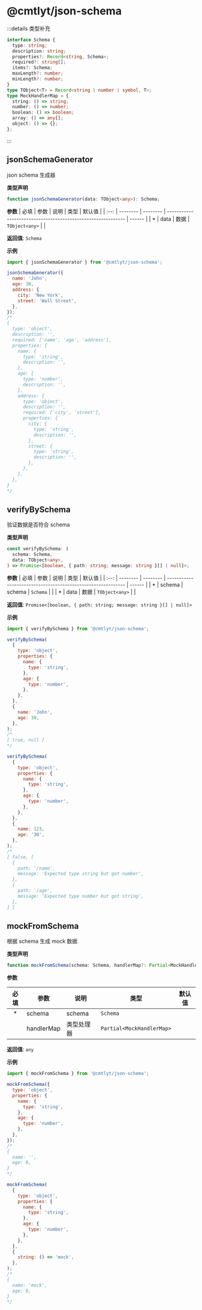 # @cmtlyt/json-schema

:::details 类型补充

```ts
interface Schema {
  type: string;
  description: string;
  properties?: Record<string, Schema>;
  required?: string[];
  items?: Schema;
  maxLength?: number;
  minLength?: number;
}
type TObject<T> = Record<string | number | symbol, T>;
type MockHandlerMap = {
  string: () => string;
  number: () => number;
  boolean: () => boolean;
  array: () => any[];
  object: () => {};
};
```

:::

## jsonSchemaGenerator

json schema 生成器

**类型声明**

```ts
function jsonSchemaGenerator(data: TObject<any>): Schema;
```

**参数**
| 必填 | 参数 | 说明 | 类型 | 默认值 |
| :--: | -------- | -------- | ------------------------------------------------------------ | ------ |
| \* | data | 数据 | `TObject<any>` | |

**返回值**: `Schema`

**示例**

```js
import { jsonSchemaGenerator } from '@cmtlyt/json-schema';

jsonSchemaGenerator({
  name: 'John',
  age: 30,
  address: {
    city: 'New York',
    street: 'Wall Street',
  },
});
/*
{
  type: 'object',
  description: '',
  required: ['name', 'age', 'address'],
  properties: {
    name: {
      type: 'string',
      description: '',
    },
    age: {
      type: 'number',
      description: '',
    },
    address: {
      type: 'object',
      description: '',
      required: ['city', 'street'],
      properties: {
        city: {
          type: 'string',
          description: '',
        },
        street: {
          type: 'string',
          description: '',
        },
      },
    },
  },
}
*/
```

## verifyBySchema

验证数据是否符合 schema

**类型声明**

```ts
const verifyBySchema: (
  schema: Schema,
  data: TObject<any>,
) => Promise<[boolean, { path: string; message: string }[] | null]>;
```

**参数**
| 必填 | 参数 | 说明 | 类型 | 默认值 |
| :--: | -------- | -------- | ------------------------------------------------------------ | ------ |
| \* | schema | schema | `Schema` | |
| \* | data | 数据 | `TObject<any>` | |

**返回值**: `Promise<[boolean, { path: string; message: string }[] | null]>`

**示例**

```js
import { verifyBySchema } from '@cmtlyt/json-schema';

verifyBySchema(
  {
    type: 'object',
    properties: {
      name: {
        type: 'string',
      },
      age: {
        type: 'number',
      },
    },
  },
  {
    name: 'John',
    age: 30,
  },
);
/*
[ true, null ]
*/

verifyBySchema(
  {
    type: 'object',
    properties: {
      name: {
        type: 'string',
      },
      age: {
        type: 'number',
      },
    },
  },
  {
    name: 123,
    age: '30',
  },
);
/*
[ false, [
  {
    path: '/name',
    message: 'Expected type string but got number',
  },
  {
    path: '/age',
    message: 'Expected type number but got string',
  },
] ]
```

## mockFromSchema

根据 schema 生成 mock 数据

**类型声明**

```ts
function mockFromSchema(schema: Schema, handlerMap?: Partial<MockHandlerMap>): any;
```

**参数**

| 必填 | 参数       | 说明       | 类型                      | 默认值 |
| :--: | ---------- | ---------- | ------------------------- | ------ |
|  \*  | schema     | schema     | `Schema`                  |        |
|      | handlerMap | 类型处理器 | `Partial<MockHandlerMap>` |        |

**返回值**: `any`

**示例**

```js
import { mockFromSchema } from '@cmtlyt/json-schema';

mockFromSchema({
  type: 'object',
  properties: {
    name: {
      type: 'string',
    },
    age: {
      type: 'number',
    },
  },
});
/*
{
  name: '',
  age: 0,
}
*/

mockFromSchema(
  {
    type: 'object',
    properties: {
      name: {
        type: 'string',
      },
      age: {
        type: 'number',
      },
    },
  },
  {
    string: () => 'mock',
  },
);
/*
{
  name: 'mock',
  age: 0,
}
*/
```
